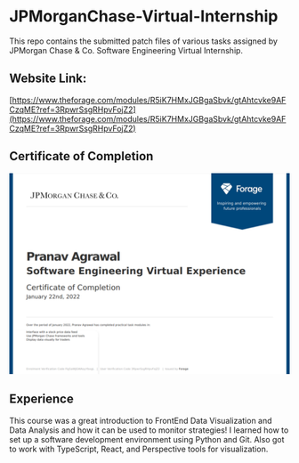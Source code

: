 # JPMorganChase-Virtual-Internship

This repo contains the submitted patch files of various tasks assigned by JPMorgan Chase &amp; Co. Software Engineering Virtual Internship. 

## Website Link:
[https://www.theforage.com/modules/R5iK7HMxJGBgaSbvk/gtAhtcvke9AFCzqME?ref=3RpwrSsgRHpvFojZ2](https://www.theforage.com/modules/R5iK7HMxJGBgaSbvk/gtAhtcvke9AFCzqME?ref=3RpwrSsgRHpvFojZ2)

## Certificate of Completion
![](https://github.com/ImPranavAg/JPMorganChase-Virtual-Internship/blob/main/Screenshot%20(190).png?raw=true)

## Experience
This course was a great introduction to FrontEnd Data Visualization and Data Analysis and how it can be used to monitor strategies!
I learned how to set up a software development environment using Python and Git. Also got to work with TypeScript, React, and Perspective tools for visualization.